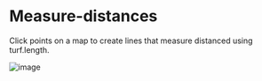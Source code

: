 # Measure-distances

Click points on a map to create lines that measure distanced using turf.length.


![image](https://user-images.githubusercontent.com/118595650/202859745-50700c7e-f431-4416-a381-5b46f5e774e4.png)
